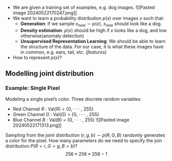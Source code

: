 - We are given a training set of examples, e.g. dog images. ![[Pasted image 20240522170247.png]]
- We want to learn a probability distribution $p(x)$ over images $x$ such that:
	- **Generation**: If we sample $x_{new} \sim p(x)$, $x_{new}$  should look like a dog.
	- **Density estimation**: $p(x)$ should be high if $x$ looks like a dog, and low otherwise(anomaly detection)
	- **Unsupervised Representation Learning**: We should be able to learn the structure of the data. For our case, it is what these images have in common, e.g. ears, tail, etc. (*features*)
- How to represent $p(x)$? 

## Modelling joint distribution

### Example: Single Pixel
Modeling a single pixel’s color. Three discrete random variables: 
- Red Channel $R$ : Val(R) = {0, · · · , 255}
- Green Channel $G$ : Val(G) = {0, · · · , 255}
- Blue Channel $B$ : Val(B) = {0, · · · , 255}
![[Pasted image 20240522171313.png]]

Sampling from the joint distribution $(r,g,b) \sim p(R,G,B)$ randomly generates a color for the pixel. How many parameters do we need to specify the join distribution $P(R=r, G=g, B=b)?$
$$256*256*256 - 1$$
